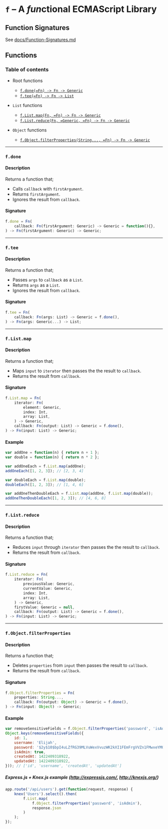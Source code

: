 # ``f`` – A *fun*ctional ECMAScript Library


## Function Signatures
See [docs/Function-Signatures.md](docs/Function-Signatures.md)


## Functions

### Table of contents
- Root functions
    - [``f.done(=Fn) -> Fn -> Generic``](#fdone)
    - [``f.tee(=Fn) -> Fn -> List``](#ftee)

- ``List`` functions
    - [``f.List.map(Fn, =Fn) -> Fn -> Generic``](#flistmap)
    - [``f.List.reduce(Fn, =Generic, =Fn) -> Fn -> Generic``](#flistreduce)

- ``Object`` functions
    - [``f.Object.filterProperties(String..., =Fn) -> Fn -> Generic``](#fobjectfilterproperties)

---
### ``f.done``
#### Description
Returns a function that;

- Calls ``callback`` with ``firstArgument``.
- Returns ``firstArgument``.
- Ignores the result from ``callback``.

#### Signature
```js
f.done = Fn(
    callback: Fn(firstArgument: Generic) -> Generic = function(){},
) -> Fn(firstArgument: Generic) -> Generic;
```


---
### ``f.tee``
#### Description
Returns a function that;

- Passes ``args`` to ``callback`` as a ``List``.
- Returns ``args`` as a ``List``.
- Ignores the result from ``callback``.

#### Signature
```js
f.tee = Fn(
    callback: Fn(args: List) -> Generic = f.done(),
) -> Fn(args: Generic...) -> List;
```


---
### ``f.List.map``
#### Description
Returns a function that;

- Maps ``input`` to ``iterator`` then passes the the result to ``callback``.
- Returns the result from ``callback``.

#### Signature
```js
f.List.map = Fn(
    iterator: Fn(
        element: Generic,
        index: Int,
        array: List,
    ) -> Generic,
    callback: Fn(output: List) -> Generic = f.done(),
) -> Fn(input: List) -> Generic;
```

#### Example
```js
var addOne = function(n) { return n + 1 };
var double = function(n) { return n * 2 };

var addOneEach = f.List.map(addOne);
addOneEach([1, 2, 3]); // [2, 3, 4]

var doubleEach = f.List.map(double);
doubleEach([1, 2, 3]); // [1, 4, 6]

var addOneThenDoubleEach = f.List.map(addOne, f.List.map(double));
addOneThenDoubleEach([1, 2, 3]); // [4, 6, 8]
```

---
### ``f.List.reduce``
#### Description
Returns a function that;

- Reduces ``input`` through ``iterator`` then passes the the result to ``callback``.
- Returns the result from ``callback``.

#### Signature
```js
f.List.reduce = Fn(
    iterator: Fn(
        previousValue: Generic,
        currentValue: Generic,
        index: Int,
        array: List,
    ) -> Generic,
    firstValue: Generic = null,
    callback: Fn(output: List) -> Generic = f.done(),
) -> Fn(input: List) -> Generic;
```


---
### ``f.Object.filterProperties``
#### Description
Returns a function that;

- Deletes ``properties`` from ``input`` then passes the result to ``callback``.
- Returns the result from ``callback``.

#### Signature
```js
f.Object.filterProperties = Fn(
    properties: String...,
    callback: Fn(output: Object) -> Generic = f.done(),
) -> Fn(input: Object) -> Generic;
```

#### Example
```js
var removeSensitiveFields = f.Object.filterProperties('password', 'isAdmin');
Object.keys(removeSensitiveFields({
    id: 1,
    username: 'Elijah',
    password: '$2y$10$bpI4uLZfRG39MLVuWexVvuzWK2kXI1FEmFrgVVZn1FMwxeYMQoEE2',
    isAdmin: true,
    createdAt: 1422409318922,
    updatedAt: 1422409318922,
})); // ['id', 'username', 'createdAt', 'updatedAt']
```

##### Express.js + Knex.js example (http://expressjs.com/, http://knexjs.org/)
```js
app.route('/api/users').get(function(request, response) {
    knex('Users').select().then(
        f.List.map(
            f.Object.filterProperties('password', 'isAdmin'),
            response.json
        )
    );
});
```
